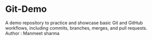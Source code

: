 # Git-Demo
A demo repository to practice and showcase basic Git and GitHub workflows, including commits, branches, merges, and pull requests.
<br>
Author : Manmeet sharma

